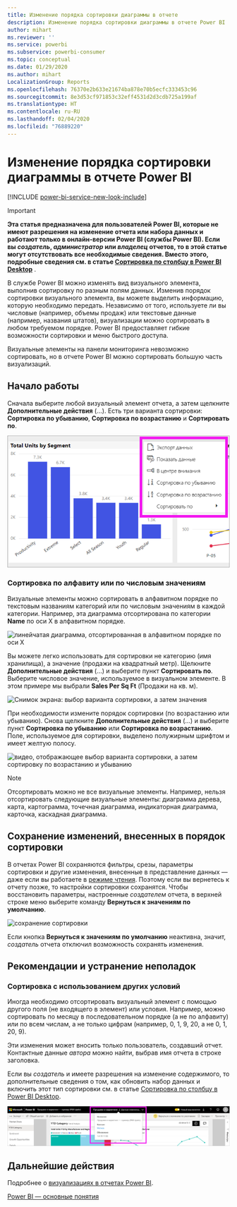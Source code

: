 ```yaml
---
title: Изменение порядка сортировки диаграммы в отчете
description: Изменение порядка сортировки диаграммы в отчете Power BI
author: mihart
ms.reviewer: ''
ms.service: powerbi
ms.subservice: powerbi-consumer
ms.topic: conceptual
ms.date: 01/29/2020
ms.author: mihart
LocalizationGroup: Reports
ms.openlocfilehash: 76370e2b633e21674ba878e70b5ecfc333453c96
ms.sourcegitcommit: 8e3d53cf971853c32eff4531d2d3cdb725a199af
ms.translationtype: HT
ms.contentlocale: ru-RU
ms.lasthandoff: 02/04/2020
ms.locfileid: "76889220"
---
```

# <a name="change-how-a-chart-is-sorted-in-a-power-bi-report"></a>Изменение порядка сортировки диаграммы в отчете Power BI



[!INCLUDE [power-bi-service-new-look-include](../includes/power-bi-service-new-look-include.md)]


> [!IMPORTANT]
> **Эта статья предназначена для пользователей Power BI, которые не имеют разрешения на изменение отчета или набора данных и работают только в онлайн-версии Power BI (службы Power BI). Если вы *создатель*, *администратор* или *владелец* отчетов, то в этой статье могут отсутствовать все необходимые сведения. Вместо этого, подробные сведения см. в статье [Сортировка по столбцу в Power BI Desktop](../desktop-sort-by-column.md)** .

В службе Power BI можно изменять вид визуального элемента, выполнив сортировку по разным полям данных. Изменив порядок сортировки визуального элемента, вы можете выделить информацию, которую необходимо передать. Независимо от того, используете ли вы числовые (например, объемы продаж) или текстовые данные (например, названия штатов), визуализации можно сортировать в любом требуемом порядке. Power BI предоставляет гибкие возможности сортировки и меню быстрого доступа. 

Визуальные элементы на панели мониторинга невозможно сортировать, но в отчете Power BI можно сортировать большую часть визуализаций. 

## <a name="get-started"></a>Начало работы

Сначала выберите любой визуальный элемент отчета, а затем щелкните **Дополнительные действия** (...).  Есть три варианта сортировки: **Сортировка по убыванию**, **Сортировка по возрастанию** и **Сортировать по**. 
    

![линейчатая диаграмма, отсортированная в алфавитном порядке по оси X](media/end-user-change-sort/power-bi-more-actions.png)

### <a name="sort-alphabetically-or-numerically"></a>Сортировка по алфавиту или по числовым значениям

Визуальные элементы можно сортировать в алфавитном порядке по текстовым названиям категорий или по числовым значениям в каждой категории. Например, эта диаграмма отсортирована по категории **Name** по оси X в алфавитном порядке.

![линейчатая диаграмма, отсортированная в алфавитном порядке по оси X](media/end-user-change-sort/powerbi-sort-category.png)

Вы можете легко использовать для сортировки не категорию (имя хранилища), а значение (продажи на квадратный метр). Щелкните **Дополнительные действия** (…) и выберите пункт **Сортировать по**. Выберите числовое значение, используемое в визуальном элементе.  В этом примере мы выбрали **Sales Per Sq Ft** (Продажи на кв. м).

![Снимок экрана: выбор варианта сортировки, а затем значения](media/end-user-change-sort/power-bi-sort-value.png)

При необходимости измените порядок сортировки (по возрастанию или убыванию).  Снова щелкните **Дополнительные действия** (...) и выберите пункт **Сортировка по убыванию** или **Сортировка по возрастанию**. Поле, используемое для сортировки, выделено полужирным шрифтом и имеет желтую полосу.

   ![видео, отображающее выбор варианта сортировки, а затем сортировку по возрастанию и убыванию](media/end-user-change-sort/sort.gif)

> [!NOTE]
> Отсортировать можно не все визуальные элементы. Например, нельзя отсортировать следующие визуальные элементы: диаграмма дерева, карта, картограмма, точечная диаграмма, индикаторная диаграмма, карточка, каскадная диаграмма.

## <a name="saving-changes-you-make-to-sort-order"></a>Сохранение изменений, внесенных в порядок сортировки
В отчетах Power BI сохраняются фильтры, срезы, параметры сортировки и другие изменения, внесенные в представление данных — даже если вы работаете в [режиме чтения](end-user-reading-view.md). Поэтому если вы вернетесь к отчету позже, то настройки сортировки сохранятся.  Чтобы восстановить параметры, настроенные *создателем* отчета, в верхней строке меню выберите команду **Вернуться к значениям по умолчанию**. 

![сохранение сортировки](media/end-user-change-sort/power-bi-reset.png)

Если кнопка **Вернуться к значениям по умолчанию** неактивна, значит, *создатель* отчета отключил возможность сохранять изменения.

<a name="other"></a>
## <a name="considerations-and-troubleshooting"></a>Рекомендации и устранение неполадок

### <a name="sorting-using-other-criteria"></a>Сортировка с использованием других условий
Иногда необходимо отсортировать визуальный элемент с помощью другого поля (не входящего в элемент) или условия.  Например, можно сортировать по месяцу в последовательном порядке (а не по алфавиту) или по всем числам, а не только цифрам (например, 0, 1, 9, 20, а не 0, 1, 20, 9).  

Эти изменения может вносить только пользователь, создавший отчет. Контактные данные *автора* можно найти, выбрав имя отчета в строке заголовка.

Если вы *создатель* и имеете разрешения на изменение содержимого, то дополнительные сведения о том, как обновить набор данных и включить этот тип сортировки см. в статье [Сортировка по столбцу в Power BI Desktop](../desktop-sort-by-column.md).

![Раскрывающийся список с контактной информацией](media/end-user-change-sort/power-bi-contact.png)

## <a name="next-steps"></a>Дальнейшие действия
Подробнее о [визуализациях в отчетах Power BI](end-user-visualizations.md).

[Power BI — основные понятия](end-user-basic-concepts.md)

